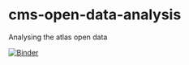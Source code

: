 # cms-open-data-analysis
Analysing the atlas open data

[![Binder](https://mybinder.org/badge_logo.svg)](https://mybinder.org/v2/gh/amanmdesai/cms-open-data-analysis/HEAD)
